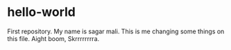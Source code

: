# hello-world
First repository.
My name is sagar mali. This is me changing some things on this file.
Aight boom, Skrrrrrrrra.
